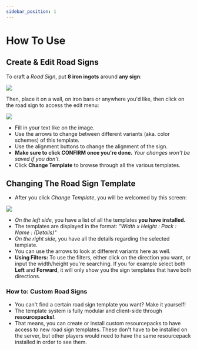 ```yaml
---
sidebar_position: 1
---
```

# How To Use
## Create & Edit Road Signs
To craft a *Road Sign*, put **8 iron ingots** around **any sign**:

![](https://cdn.modrinth.com/data/cached_images/bfafe170b70044d731ce1383d4a43bfeecfef7ac.jpeg)

Then, place it on a wall, on iron bars or anywhere you'd like, then click on the road sign to access the edit menu:

![](https://cdn.modrinth.com/data/cached_images/d8eda3c79c84934a543928b75ed33aa12866c1a7.jpeg)

- Fill in your text like on the image.
- Use the arrows to change between different variants (aka. color schemes) of this template.
- Use the alignment buttons to change the alignment of the sign.
- **Make sure to click CONFIRM once you're done.** *Your changes won't be saved if you don't.*
- Click **Change Template** to browse through all the various templates.

## Changing The Road Sign Template
- After you click *Change Template*, you will be welcomed by this screen:

![](https://cdn.modrinth.com/data/cached_images/4c5b226a9012829ec5d9cd8fc5a57e2ba69f7bf0.jpeg)

- _On the left side_, you have a list of all the templates **you have installed.**
- The templates are displayed in the format: *"Width x Height : Pack : Name : (Details)"*
- _On the right side_, you have all the details regarding the selected template.
- You can use the arrows to look at different variants here as well.
- **Using Filters:** To use the filters, either click on the direction you want, or input the width/height you're searching. If you for example select both **Left** and **Forward**, it will only show you the sign templates that have both directions.

### How to: Custom Road Signs
- You can't find a certain road sign template you want? Make it yourself!
- The template system is fully modular and client-side through **resourcepacks!**.
- That means, you can create or install custom resourcepacks to have access to new road sign templates. These don't have to be installed on the server, but other players would need to have the same resourcepack installed in order to see them.
